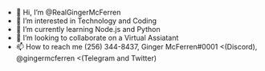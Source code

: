 - 👋 Hi, I’m @RealGingerMcFerren
- 👀 I’m interested in Technology and Coding
- 🌱 I’m currently learning Node.js and Python
- 💞️ I’m looking to collaborate on a Virtual Assiatant
- 📫 How to reach me (256) 344-8437, Ginger McFerren#0001 <(Discord), @gingermcferren <(Telegram and Twitter)

<!---
RealGingerMcFerren/RealGingerMcFerren is a ✨ special ✨ repository because its `README.md` (this file) appears on your GitHub profile.
You can click the Preview link to take a look at your changes.
--->
